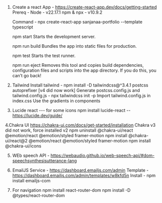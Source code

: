 1. Create a react App - https://create-react-app.dev/docs/getting-started
   Prereq - Node - v22.17.1
   npm & npx - v10.9.2

   Command - npx create-react-app sanjanaa-portfolio --template typescript

   npm start
   Starts the development server.

   npm run build
   Bundles the app into static files for production.

   npm test
   Starts the test runner.

   npm run eject
   Removes this tool and copies build dependencies, configuration files
   and scripts into the app directory. If you do this, you can’t go back!

2. Tailwind
   Install tailwind - npm install -D tailwindcss@^3.4.1 postcss autoprefixer
   [v4 did now work]
   Generate postcss.config.js and tailwind.config.js - npx tailwindcss init -p
   Import tailwind.config.js in index.css
   Use the gradients in components

3. Lucide react --- for some icons
   npm install lucide-react -- https://lucide.dev/guide/

4.Chakra UI
https://chakra-ui.com/docs/get-started/installation
Chakra v3 did not work, force installed v2
npm uninstall @chakra-ui/react @emotion/react @emotion/styled framer-motion
npm install @chakra-ui/react@2 @emotion/react @emotion/styled framer-motion
npm install @chakra-ui/icons

5. WEb speech API - https://webaudio.github.io/web-speech-api/#dom-speechsynthesisutterance-lang

6. EmailJS
   Service - https://dashboard.emailjs.com/admin
   Template - https://dashboard.emailjs.com/admin/templates/w8kfd5n
   Install - npm install emailjs-com

7. For navigation
    npm install react-router-dom
    npm install -D @types/react-router-dom


